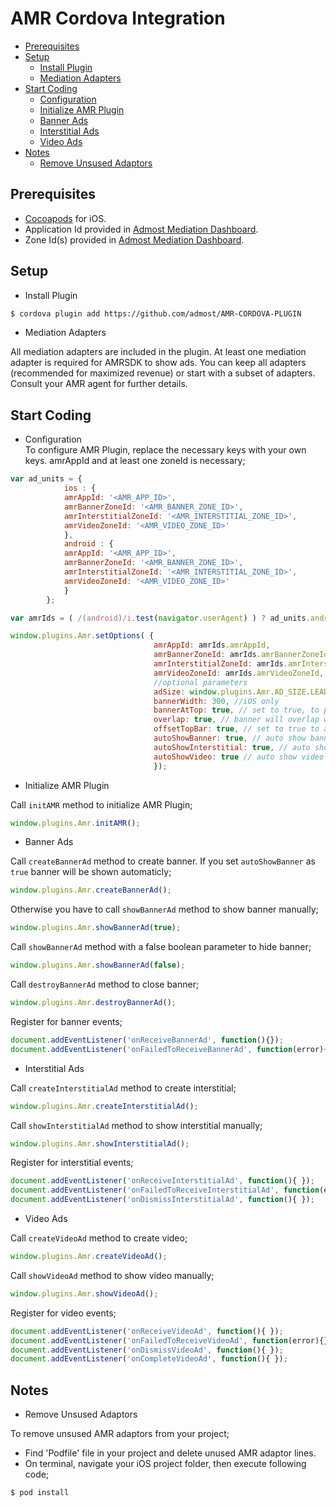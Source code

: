 
# AMR Cordova Integration

* [Prerequisites](#prerequisites)
* [Setup](#setup)
  + [Install Plugin](#install1)
  + [Mediation Adapters](#install2)
* [Start Coding](#start-coding)
  + [Configuration](#usage1)
  + [Initialize AMR Plugin](#usage2)
  + [Banner Ads](#usage3)
  + [Interstitial Ads](#usage4)
  + [Video Ads](#usage5)
* [Notes](#notes)
  + [Remove Unsused Adaptors](#notes1)

## Prerequisites
* [Cocoapods](https://cocoapods.org) for iOS. 
* Application Id provided in [Admost Mediation Dashboard](http://dashboard.admost.com).
* Zone Id(s) provided in [Admost Mediation Dashboard](http://dashboard.admost.com).

## Setup
  + <a name="install1"></a>Install Plugin 
```perl
$ cordova plugin add https://github.com/admost/AMR-CORDOVA-PLUGIN
```
+ <a name="install2"></a>Mediation Adapters

All mediation adapters are included in the plugin. At least one mediation adapter is required for AMRSDK to show ads. You can keep all adapters (recommended for maximized revenue) or start with a subset of adapters. Consult your AMR agent for further details.

## Start Coding
+ <a name="usage1"></a>Configuration   
To configure AMR Plugin, replace the necessary keys with your own keys. amrAppId and at least one zoneId is necessary;   
```javascript
var ad_units = {
            ios : {
            amrAppId: '<AMR_APP_ID>',
            amrBannerZoneId: '<AMR_BANNER_ZONE_ID>',
            amrInterstitialZoneId: '<AMR_INTERSTITIAL_ZONE_ID>',
            amrVideoZoneId: '<AMR_VIDEO_ZONE_ID>'
            },
            android : {
            amrAppId: '<AMR_APP_ID>',
            amrBannerZoneId: '<AMR_BANNER_ZONE_ID>',
            amrInterstitialZoneId: '<AMR_INTERSTITIAL_ZONE_ID>',
            amrVideoZoneId: '<AMR_VIDEO_ZONE_ID>'
            }
        };

var amrIds = ( /(android)/i.test(navigator.userAgent) ) ? ad_units.android : ad_units.ios;

window.plugins.Amr.setOptions( {
                                amrAppId: amrIds.amrAppId,
                                amrBannerZoneId: amrIds.amrBannerZoneId,
                                amrInterstitialZoneId: amrIds.amrInterstitialZoneId,
                                amrVideoZoneId: amrIds.amrVideoZoneId,
                                //optional parameters
                                adSize: window.plugins.Amr.AD_SIZE.LEADERBOARD,  //android only. Use BANNER, LEADERBOARD, MEDIUM_RECTANGLE
                                bannerWidth: 300, //iOS only
                                bannerAtTop: true, // set to true, to put banner at top
                                overlap: true, // banner will overlap webview
                                offsetTopBar: true, // set to true to avoid ios7 status bar overlap
                                autoShowBanner: true, // auto show banner ad when loaded
                                autoShowInterstitial: true, // auto show interstitial ad when loaded
                                autoShowVideo: true // auto show video ad when loaded
                                });
```  
+ <a name="usage2"></a>Initialize AMR Plugin  

Call `initAMR` method to initialize AMR Plugin;
```javascript
window.plugins.Amr.initAMR();
```
+ <a name="usage3"></a>Banner Ads 

Call `createBannerAd` method to create banner. If you set `autoShowBanner` as `true` banner will be shown automaticly;
```javascript
window.plugins.Amr.createBannerAd();
```
Otherwise you have to call `showBannerAd` method to show banner manually;
```javascript
window.plugins.Amr.showBannerAd(true);
```
Call `showBannerAd` method with a false boolean parameter to hide banner;
```javascript
window.plugins.Amr.showBannerAd(false);
```
Call `destroyBannerAd` method to close banner;
```javascript
window.plugins.Amr.destroyBannerAd();
```
Register for banner events;
```javascript
document.addEventListener('onReceiveBannerAd', function(){});
document.addEventListener('onFailedToReceiveBannerAd', function(error){});
```
+ <a name="usage4"></a>Interstitial Ads 

Call `createInterstitialAd` method to create interstitial;
```javascript
window.plugins.Amr.createInterstitialAd();
```
Call `showInterstitialAd` method to show interstitial manually;
```javascript
window.plugins.Amr.showInterstitialAd();
```
Register for interstitial events;
```javascript
document.addEventListener('onReceiveInterstitialAd', function(){ });
document.addEventListener('onFailedToReceiveInterstitialAd', function(error){ });
document.addEventListener('onDismissInterstitialAd', function(){ });
```

+ <a name="usage5"></a>Video Ads 

Call `createVideoAd` method to create video;
```javascript
window.plugins.Amr.createVideoAd();
```
Call `showVideoAd` method to show video manually;
```javascript
window.plugins.Amr.showVideoAd();
```
Register for video events;
```javascript
document.addEventListener('onReceiveVideoAd', function(){ });
document.addEventListener('onFailedToReceiveVideoAd', function(error){});
document.addEventListener('onDismissVideoAd', function(){ });
document.addEventListener('onCompleteVideoAd', function(){ });
```

## Notes

+ <a name="notes1"></a>Remove Unsused Adaptors

To remove unsused AMR adaptors from your project;
  * Find 'Podfile' file in your project and delete unused AMR adaptor lines.
  * On terminal, navigate your iOS project folder, then execute following code;
```perl
$ pod install
```
